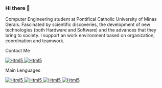### Hi there 👋


Computer Engineering student at Pontifical Catholic University of Minas Gerais. Fascinated by scientific discoveries, the development of new technologies (both Hardware and Software) and the advances that they bring to society. I support an work environment based on organization, coordination and teamwork.


  
<p>Contact Me</p>
<a href="mailto:rafaelbrandaobastos@gmail.com"> 
<img alt="Html5" src="https://img.shields.io/badge/Gmail-D14836?style=for-the-badge&logo=gmail&logoColor=white"/>
</a>
<a href="https://www.linkedin.com/in/rafaelbrandaobastos/"> 
<img alt="Html5" src="https://img.shields.io/badge/LinkedIn-0077B5?style=for-the-badge&logo=linkedin&logoColor=white"/>
</a>

<p>Main Lenguages</p>
<a href="mailto:rafaelbrandaobastos@gmail.com"> 
<img alt="Html5" src="https://img.shields.io/badge/C-00599C?style=for-the-badge&logo=c&logoColor=white"/>
</a>

<a href="https://www.linkedin.com/in/rafaelbrandaobastos/"> 
<img alt="Html5" src="https://img.shields.io/badge/HTML5-E34F26?style=for-the-badge&logo=html5&logoColor=white"/>
</a>
<a>
  
<a href="https://www.linkedin.com/in/rafaelbrandaobastos/"> 
<img alt="Html5" src="https://img.shields.io/badge/JavaScript-323330?style=for-the-badge&logo=javascript&logoColor=F7DF1"/>
</a>
<a>
  
<a href="https://www.linkedin.com/in/rafaelbrandaobastos/"> 
<img alt="Html5" src="https://img.shields.io/badge/React-20232A?style=for-the-badge&logo=react&logoColor=61DAFB"/>
</a>
<a>
  
  

